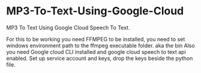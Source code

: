 # MP3-To-Text-Using-Google-Cloud
MP3 To Text Using Google Cloud Speech To Text.

For this to be working you need FFMPEG to be installed, you need to set windows environment path to the ffmpeg executable folder. aka the bin
Also you need Google cloud CLI installed and google cloud speech to text api enabled.
Set up service account and keys, drop the keys beside the python file.
